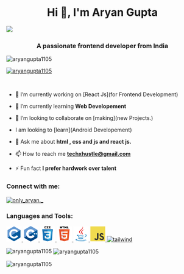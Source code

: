 <h1 align="center">Hi 👋, I'm Aryan Gupta</h1>
<img src="https://media.licdn.com/dms/image/D4D35AQE3VyAxsXDhEA/profile-framedphoto-shrink_400_400/0/1700068053971?e=1721289600&v=beta&t=F4vHb35mwcF86jxVV1pj8HtLvG29o6aG8ON1u2_xkUw"></img>
<h3 align="center">A passionate frontend developer from India</h3>

<p align="left"> <img src="https://komarev.com/ghpvc/?username=aryangupta1105&label=Profile%20views&color=0e75b6&style=flat" alt="aryangupta1105" /> </p>

<p align="left"> <a href="https://github.com/ryo-ma/github-profile-trophy"><img src="https://github-profile-trophy.vercel.app/?username=aryangupta1105" alt="aryangupta1105" /></a> </p>

<p align="left"> <a href="https://twitter.com/" target="blank"><img src="https://img.shields.io/twitter/follow/?logo=twitter&style=for-the-badge" alt="" /></a> </p>

- 🔭 I’m currently working on [React Js](for Frontend Development)

- 🌱 I’m currently learning **Web Developement**

- 👯 I’m looking to collaborate on [making](new Projects.)

- I am looking to [learn](Android Developement)

- 💬 Ask me about **html , css and js and react js.**

- 📫 How to reach me **techxhustle@gmail.com**

- ⚡ Fun fact **I prefer hardwork over talent**

<h3 align="left">Connect with me:</h3>
<p align="left">
<a href="https://instagram.com/only_aryan._" target="blank"><img align="center" src="https://raw.githubusercontent.com/rahuldkjain/github-profile-readme-generator/master/src/images/icons/Social/instagram.svg" alt="only_aryan._" height="30" width="40" /></a>
</p>

<h3 align="left">Languages and Tools:</h3>
<p align="left"> <a href="https://www.cprogramming.com/" target="_blank" rel="noreferrer"> <img src="https://raw.githubusercontent.com/devicons/devicon/master/icons/c/c-original.svg" alt="c" width="40" height="40"/> </a> <a href="https://www.w3schools.com/cpp/" target="_blank" rel="noreferrer"> <img src="https://raw.githubusercontent.com/devicons/devicon/master/icons/cplusplus/cplusplus-original.svg" alt="cplusplus" width="40" height="40"/> </a> <a href="https://www.w3schools.com/css/" target="_blank" rel="noreferrer"> <img src="https://raw.githubusercontent.com/devicons/devicon/master/icons/css3/css3-original-wordmark.svg" alt="css3" width="40" height="40"/> </a> <a href="https://www.w3.org/html/" target="_blank" rel="noreferrer"> <img src="https://raw.githubusercontent.com/devicons/devicon/master/icons/html5/html5-original-wordmark.svg" alt="html5" width="40" height="40"/> </a> <a href="https://www.java.com" target="_blank" rel="noreferrer"> <img src="https://raw.githubusercontent.com/devicons/devicon/master/icons/java/java-original.svg" alt="java" width="40" height="40"/> </a> <a href="https://developer.mozilla.org/en-US/docs/Web/JavaScript" target="_blank" rel="noreferrer"> <img src="https://raw.githubusercontent.com/devicons/devicon/master/icons/javascript/javascript-original.svg" alt="javascript" width="40" height="40"/> </a> <a href="https://tailwindcss.com/" target="_blank" rel="noreferrer"> <img src="https://www.vectorlogo.zone/logos/tailwindcss/tailwindcss-icon.svg" alt="tailwind" width="40" height="40"/> </a> </p>

<p><img align="left" src="https://github-readme-stats.vercel.app/api/top-langs?username=aryangupta1105&show_icons=true&locale=en&layout=compact" alt="aryangupta1105" /></p>

<p>&nbsp;<img align="center" src="https://github-readme-stats.vercel.app/api?username=aryangupta1105&show_icons=true&locale=en" alt="aryangupta1105" /></p>

<p><img align="center" src="https://github-readme-streak-stats.herokuapp.com/?user=aryangupta1105&" alt="aryangupta1105" /></p>
